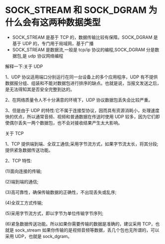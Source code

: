 # SOCK_STREAM 和 SOCK_DGRAM 为什么会有这两种数据类型

-   SOCK_STREAM 是基于 TCP 的，数据传输比较有保障。SOCK_DGRAM 是基于 UDP 的，专门用于局域网，基于广播
-   SOCK_STREAM 是数据流,一般是 tcp/ip 协议的编程,SOCK_DGRAM 分是数据包,是 udp 协议网络编程

解释一下:关于 UDP

1、UDP 协议适用端口分别运行在同一台设备上的多个应用程序，UDP 有不提供数据报分组、组装和不能对数据包进行排序的缺点。也就是说，当报文发送之后，是无法得知其是否安全完整到达的。

2、在网络质量令人不十分满意的环境下，UDP 协议数据包丢失会比较严重。

3、但是由于 UDP 的特性:它不属于连接型协议，因而具有资源消耗小，处理速度快的优点，所以通常音频、视频和普通数据在传送时使用 UDP 较多，因为它们即使偶尔丢失一两个数据包，也不会对接收结果产生太大影响。

关于 TCP

1、TCP 提供端到端、全双工通信;采用字节流方式，如果字节流太长，将其分段;提供紧急数据传送功能。

2、TCP 特性:

(1)面向连接的传输;

(2)端到端的通信;

(3)高可靠性，确保传输数据的正确性，不出现丢失或乱序;

(4)全双工方式传输;

(5)采用字节流方式，即以字节为单位传输字节序列;

(6)紧急数据传送功能。所以如果你需要传输的数据是准确的，建议采用 TCP，也就是 sock_stream 如果你传输的是视频音频等数据，丢几个包也无所谓的，可以采用 UDP，也就是 sock_dgram。
